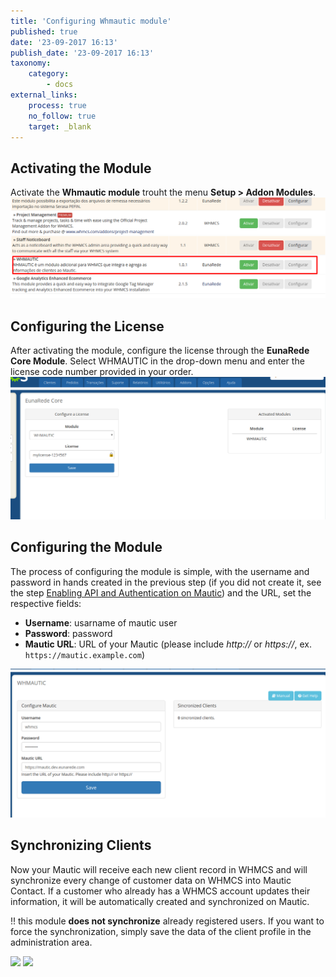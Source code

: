 ```yaml
---
title: 'Configuring Whmautic module'
published: true
date: '23-09-2017 16:13'
publish_date: '23-09-2017 16:13'
taxonomy:
    category:
        - docs
external_links:
    process: true
    no_follow: true
    target: _blank
---
```


## Activating the Module

Activate the **Whmautic module** trouht the menu **Setup > Addon Modules**.
![](mod-activate.png)

## Configuring the License

After activating the module, configure the license through the **EunaRede Core Module**. Select WHMAUTIC in the drop-down menu and enter the license code number provided in your order.
![](mod-conf-license.png)

## Configuring the Module

The process of configuring the module is simple, with the username and password in hands created in the previous step (if you did not create it, see the step [Enabling API and Authentication on Mautic](/whmautic/ativando-a-api-e-autenticacao-no-mautic)) and the URL, set the respective fields:

* **Username**: usarname of mautic user
* **Password**: password
* **Mautic URL**: URL of your Mautic (please include _http://_ or _https://_, ex. `https://mautic.example.com`)

![](mod-conf-mod.png)

## Synchronizing Clients

Now your Mautic will receive each new client record in WHMCS and will synchronize every change of customer data on WHMCS into Mautic Contact. If a customer who already has a WHMCS account updates their information, it will be automatically created and synchronized on Mautic.

!! this module **does not synchronize** already registered users. If you want to force the synchronization, simply save the data of the client profile in the administration area.

![](clientarea-pt.png)
![](contatos-pt.png)
